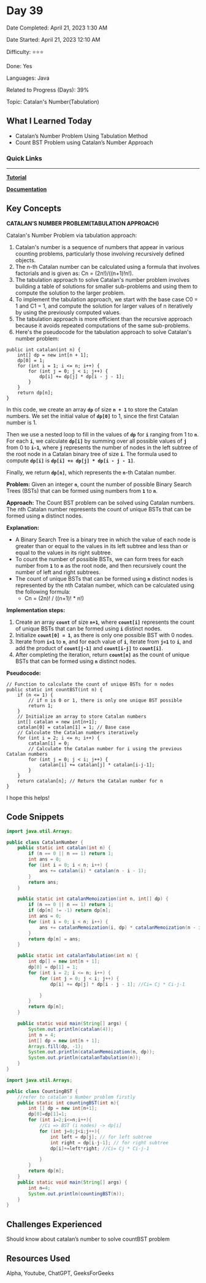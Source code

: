 # Day 39

Date Completed: April 21, 2023 1:30 AM

Date Started: April 21, 2023 12:10 AM

Difficulty: ⭐⭐⭐

Done: Yes

Languages: Java

Related to Progress (Days): 39%

Topic: Catalan's Number(Tabulation)

## What I Learned Today

- Catalan’s Number Problem Using Tabulation Method
- Count BST Problem using Catalan’s Number Approach

### Quick Links

---

[**Tutorial**](https://youtu.be/H1qjjkm3P3c)

[**Documentation**](https://www.geeksforgeeks.org/count-bst-nodes-that-are-in-a-given-range/)

## Key Concepts

**CATALAN’S NUMBER PROBLEM(TABULATION APPROACH)**

Catalan's Number Problem via tabulation approach:

1. Catalan's number is a sequence of numbers that appear in various counting problems, particularly those involving recursively defined objects.
2. The n-th Catalan number can be calculated using a formula that involves factorials and is given as: Cn = (2n!)/((n+1)!n!).
3. The tabulation approach to solve Catalan's number problem involves building a table of solutions for smaller sub-problems and using them to compute the solution to the larger problem.
4. To implement the tabulation approach, we start with the base case C0 = 1 and C1 = 1, and compute the solution for larger values of n iteratively by using the previously computed values.
5. The tabulation approach is more efficient than the recursive approach because it avoids repeated computations of the same sub-problems.
6. Here's the pseudocode for the tabulation approach to solve Catalan's number problem:

```
public int catalan(int n) {
    int[] dp = new int[n + 1];
    dp[0] = 1;
    for (int i = 1; i <= n; i++) {
        for (int j = 0; j < i; j++) {
            dp[i] += dp[j] * dp[i - j - 1];
        }
    }
    return dp[n];
}
```

In this code, we create an array **`dp`** of size **`n + 1`** to store the Catalan numbers. We set the initial value of **`dp[0]`** to 1, since the first Catalan number is 1.

Then we use a nested loop to fill in the values of **`dp`** for **`i`** ranging from 1 to **`n`**. For each **`i`**, we calculate **`dp[i]`** by summing over all possible values of **`j`** from 0 to **`i-1`**, where **`j`** represents the number of nodes in the left subtree of the root node in a Catalan binary tree of size **`i`**. The formula used to compute **`dp[i]`** is **`dp[i] += dp[j] * dp[i - j - 1]`**.

Finally, we return **`dp[n]`**, which represents the **`n`**-th Catalan number.

**Problem:** Given an integer **`n`**, count the number of possible Binary Search Trees (BSTs) that can be formed using numbers from **`1`** to **`n`**.

**Approach:** The Count BST problem can be solved using Catalan numbers. The nth Catalan number represents the count of unique BSTs that can be formed using **`n`** distinct nodes.

**Explanation:**

- A Binary Search Tree is a binary tree in which the value of each node is greater than or equal to the values in its left subtree and less than or equal to the values in its right subtree.
- To count the number of possible BSTs, we can form trees for each number from **`1`** to **`n`** as the root node, and then recursively count the number of left and right subtrees.
- The count of unique BSTs that can be formed using **`n`** distinct nodes is represented by the nth Catalan number, which can be calculated using the following formula:
    - Cn = (2n)! / ((n+1)! * n!)

**Implementation steps:**

1. Create an array **`count`** of size **`n+1`**, where **`count[i]`** represents the count of unique BSTs that can be formed using **`i`** distinct nodes.
2. Initialize **`count[0] = 1`**, as there is only one possible BST with 0 nodes.
3. Iterate from **`i=1`** to **`n`**, and for each value of **`i`**, iterate from **`j=1`** to **`i`**, and add the product of **`count[j-1]`** and **`count[i-j]`** to **`count[i]`**.
4. After completing the iteration, return **`count[n]`** as the count of unique BSTs that can be formed using **`n`** distinct nodes.

**Pseudocode:**

```
// Function to calculate the count of unique BSTs for n nodes
public static int countBST(int n) {
    if (n <= 1) {
        // if n is 0 or 1, there is only one unique BST possible
        return 1;
    }
    // Initialize an array to store Catalan numbers
    int[] catalan = new int[n+1];
    catalan[0] = catalan[1] = 1; // Base case
    // Calculate the Catalan numbers iteratively
    for (int i = 2; i <= n; i++) {
        catalan[i] = 0;
        // Calculate the Catalan number for i using the previous Catalan numbers
        for (int j = 0; j < i; j++) {
            catalan[i] += catalan[j] * catalan[i-j-1];
        }
    }
    return catalan[n]; // Return the Catalan number for n
}
```

I hope this helps!

## Code Snippets

```java
import java.util.Arrays;

public class CatalanNumber {
    public static int catalan(int n) {
        if (n == 0 || n == 1) return 1;
        int ans = 0;
        for (int i = 0; i < n; i++) {
            ans += catalan(i) * catalan(n - i - 1);
        }
        return ans;
    }

    public static int catalanMemoization(int n, int[] dp) {
        if (n == 0 || n == 1) return 1;
        if (dp[n] != -1) return dp[n];
        int ans = 0;
        for (int i = 0; i < n; i++) {
            ans += catalanMemoization(i, dp) * catalanMemoization(n - i - 1, dp);
        }
        return dp[n] = ans;
    }

    public static int catalanTabulation(int n) {
        int dp[] = new int[n + 1];
        dp[0] = dp[1] = 1;
        for (int i = 2; i <= n; i++) {
            for (int j = 0; j < i; j++) {
                dp[i] += dp[j] * dp[i - j - 1]; //Ci= Cj * Ci-j-1

            }
        }
        return dp[n];
    }

    public static void main(String[] args) {
        System.out.println(catalan(4));
        int n = 4;
        int[] dp = new int[n + 1];
        Arrays.fill(dp, -1);
        System.out.println(catalanMemoization(n, dp));
        System.out.println(catalanTabulation(n));
    }
}
```

```java
import java.util.Arrays;

public class CountingBST {
    //refer to catalan's Number problem firstly
    public static int countingBST(int n){
        int [] dp = new int[n+1];
        dp[0]=dp[1]=1;
        for (int i=2;i<=n;i++){
            //Ci => BST (i nodes) -> dp[i]
            for (int j=0;j<i;j++){
                int left = dp[j]; // for left subtree
                int right = dp[i-j-1]; // for right subtree
                dp[i]+=left*right; //Ci= Cj * Ci-j-1

            }
        }
        return dp[n];
    }
    public static void main(String[] args) {
        int n=4;
        System.out.println(countingBST(n));
    }
}
```

## Challenges Experienced

Should know about catalan’s number to solve countBST problem

## Resources Used

Alpha, Youtube, ChatGPT, GeeksForGeeks
